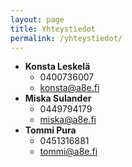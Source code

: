 ```yaml
---
layout: page
title: Yhteystiedot
permalink: /yhteystiedot/
---
```



  * **Konsta Leskelä**
    * 0400736007
    * konsta@a8e.fi
  * **Miska Sulander**
    * 0449794179
    * miska@a8e.fi
  * **Tommi Pura**
    * 0451316881
    * tommi@a8e.fi
